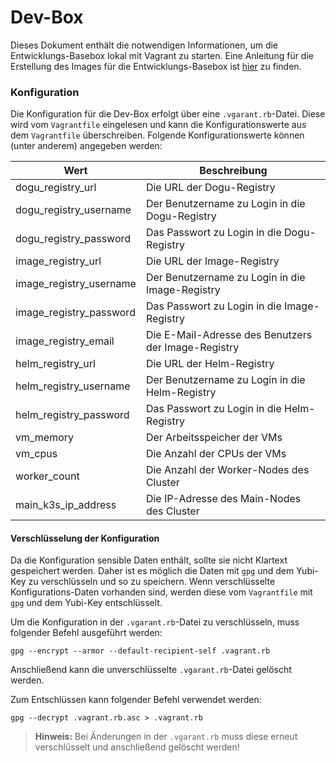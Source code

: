 # Dev-Box

Dieses Dokument enthält die notwendigen Informationen, um die Entwicklungs-Basebox lokal mit Vagrant zu starten.
Eine Anleitung für die Erstellung des Images für die Entwicklungs-Basebox ist [hier](./building_basebox_de.md) zu
finden.

### Konfiguration

Die Konfiguration für die Dev-Box erfolgt über eine `.vgarant.rb`-Datei. Diese wird vom `Vagrantfile` eingelesen und
kann
die Konfigurationswerte aus dem `Vagrantfile` überschreiben.
Folgende Konfigurationswerte können (unter anderem) angegeben werden:

| Wert                    | Beschreibung                                        |
|-------------------------|-----------------------------------------------------|
| dogu_registry_url       | Die URL der Dogu-Registry                           |
| dogu_registry_username  | Der Benutzername zu Login in die Dogu-Registry      |
| dogu_registry_password  | Das Passwort zu Login in die Dogu-Registry          |
| image_registry_url      | Die URL der Image-Registry                          |
| image_registry_username | Der Benutzername zu Login in die Image-Registry     |
| image_registry_password | Das Passwort zu Login in die Image-Registry         |
| image_registry_email    | Die E-Mail-Adresse des Benutzers der Image-Registry |
| helm_registry_url       | Die URL der Helm-Registry                           |
| helm_registry_username  | Der Benutzername zu Login in die Helm-Registry      |
| helm_registry_password  | Das Passwort zu Login in die Helm-Registry          |
| vm_memory               | Der Arbeitsspeicher der VMs                         |
| vm_cpus                 | Die Anzahl der CPUs der VMs                         |
| worker_count            | Die Anzahl der Worker-Nodes des Cluster             |
| main_k3s_ip_address     | Die IP-Adresse des Main-Nodes des Cluster           |

#### Verschlüsselung der Konfiguration

Da die Konfiguration sensible Daten enthält, sollte sie nicht Klartext gespeichert werden.
Daher ist es möglich die Daten mit `gpg` und dem Yubi-Key zu verschlüsseln und so zu speichern.
Wenn verschlüsselte Konfigurations-Daten vorhanden sind, werden diese vom `Vagrantfile` mit `gpg` und dem Yubi-Key entschlüsselt.

Um die Konfiguration in der `.vgarant.rb`-Datei zu verschlüsseln, muss folgender Befehl ausgeführt werden:
```shell
gpg --encrypt --armor --default-recipient-self .vagrant.rb
```
Anschließend kann die unverschlüsselte `.vgarant.rb`-Datei gelöscht werden.

Zum Entschlüssen kann folgender Befehl verwendet werden:
```shell
gpg --decrypt .vagrant.rb.asc > .vagrant.rb
```

> **Hinweis:** Bei Änderungen in der `.vgarant.rb` muss diese erneut verschlüsselt und anschließend gelöscht werden! 